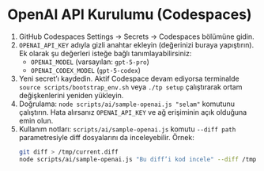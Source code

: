 # OpenAI API Kurulumu (Codespaces)

1. GitHub Codespaces Settings → Secrets → Codespaces bölümüne gidin.
2. `OPENAI_API_KEY` adıyla gizli anahtar ekleyin (değerinizi buraya yapıştırın). Ek olarak şu değerleri isteğe bağlı tanımlayabilirsiniz:
   - `OPENAI_MODEL` (varsayılan: `gpt-5-pro`)
   - `OPENAI_CODEX_MODEL` (`gpt-5-codex`)
3. Yeni secret’ı kaydedin. Aktif Codespace devam ediyorsa terminalde `source scripts/bootstrap_env.sh` veya `./tp setup` çalıştırarak ortam değişkenlerini yeniden yükleyin.
4. Doğrulama: `node scripts/ai/sample-openai.js "selam"` komutunu çalıştırın. Hata alırsanız `OPENAI_API_KEY` ve ağ erişiminin açık olduğuna emin olun.
5. Kullanım notları: `scripts/ai/sample-openai.js` komutu `--diff path` parametresiyle diff dosyalarını da inceleyebilir. Örnek:
   ```bash
   git diff > /tmp/current.diff
   node scripts/ai/sample-openai.js "Bu diff’i kod incele" --diff /tmp/current.diff
   ```
